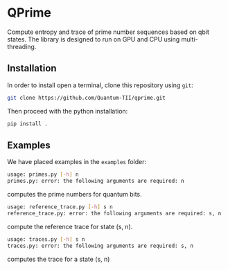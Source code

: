 # QPrime

Compute entropy and trace of prime number sequences based on qbit states.
The library is designed to run on GPU and CPU using multi-threading.

## Installation

In order to install open a terminal, clone this repository using `git`:
```bash
git clone https://github.com/Quantum-TII/qprime.git
```

Then proceed with the python installation:
```bash
pip install .
```

## Examples

We have placed examples in the `examples` folder:
```bash
usage: primes.py [-h] n
primes.py: error: the following arguments are required: n
```
computes the prime numbers for quantum bits.

```bash
usage: reference_trace.py [-h] s n
reference_trace.py: error: the following arguments are required: s, n
```
compute the reference trace for state (s, n).

```bash
usage: traces.py [-h] s n
traces.py: error: the following arguments are required: s, n
```
computes the trace for a state (s, n)
